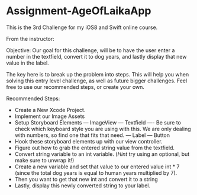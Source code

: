 # Assignment-AgeOfLaikaApp
This is the 3rd Challenge for my iOS8 and Swift online course.

From the instructor:

Objective:
Our goal for this challenge, will be to have the user enter a number in
the textfield, convert it to dog years, and lastly display that new
value in the label.

The key here is to break up the problem into steps. This will help you
when solving this entry level challenge, as well as future bigger
challenges. Feel free to use our recommended steps, or create your own.

Recommended Steps:
- Create a New Xcode Project.
- Implement our Image Assets
- Setup Storyboard Elements
— ImageView
— Textfield
—- Be sure to check which keyboard style you are using with this. We
are only dealing with numbers, so find one that fits that need.
— Label
— Button
- Hook these storyboard elements up with our view controller.
- Figure out how to grab the entered string value from the textfield.
- Convert string variable to an int variable. (*Hint* try using an
optional, but make sure to unwrap it!)
- Create a new variable and set that value to our entered value int * 7
(since the total dog years is equal to human years multiplied by 7).
- Then you want to get that new int and convert it to a string
- Lastly, display this newly converted string to your label.
